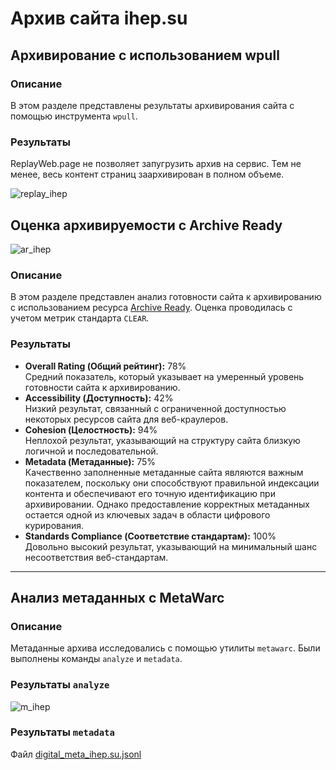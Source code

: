 # Архив сайта ihep.su

## Архивирование с использованием wpull

### Описание  
В этом разделе представлены результаты архивирования сайта с помощью инструмента `wpull`.
### Результаты  
ReplayWeb.page не позволяет запугрузить архив на сервис. Тем не менее, весь контент страниц заархивирован в полном объеме.

![replay_ihep](https://github.com/user-attachments/assets/a2b8bcb2-ee68-441c-9366-cf442ad06ce9)

## Оценка архивируемости с Archive Ready  

![ar_ihep](https://github.com/user-attachments/assets/10bc64c0-40b8-4c6d-b5f7-80082809b898)

### Описание  
В этом разделе представлен анализ готовности сайта к архивированию с использованием ресурса [Archive Ready](http://archiveready.com/check?url=http://andreyvoznesenski.ru). Оценка проводилась с учетом метрик стандарта `CLEAR`.

### Результаты  
- **Overall Rating (Общий рейтинг):** 78%  
  Средний показатель, который указывает на умеренный уровень готовности сайта к архивированию.  
- **Accessibility (Доступность):** 42%  
  Низкий результат, связанный с ограниченной доступностью некоторых ресурсов сайта для веб-краулеров.  
- **Cohesion (Целостность):** 94%  
  Неплохой результат, указывающий на структуру сайта близкую логичной и последовательной.  
- **Metadata (Метаданные):** 75%  
  Качественно заполненные метаданные сайта являются важным показателем, поскольку они способствуют правильной индексации контента и обеспечивают его точную идентификацию при архивировании. Однако предоставление корректных метаданных остается одной из ключевых задач в области цифрового курирования.
- **Standards Compliance (Соответствие стандартам):** 100%  
  Довольно высокий результат, указывающий на минимальный шанс несоответствия веб-стандартам.  

---

## Анализ метаданных с MetaWarc

### Описание  
Метаданные архива исследовались с помощью утилиты `metawarc`. Были выполнены команды `analyze` и `metadata`.

### Результаты `analyze`

![m_ihep](https://github.com/user-attachments/assets/f20e25f9-708c-4c46-afd5-64a93bad6372)

### Результаты `metadata`

Файл [digital_meta_ihep.su.jsonl](digital_meta_ihep.su.jsonl)


